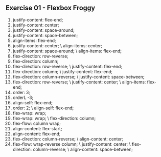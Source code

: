 ## Exercise 01 - Flexbox Froggy

1. justify-content: flex-end;
2. justify-content: center;
3. justify-content: space-around;
4. justify-content: space-between;
5. align-items: flex-end;
6. justify-content: center; \ align-items: center;
7.  justify-content: space-around; \ align-items: flex-end;
8. flex-direction: row-reverse;
9. flex-direction: column;
10. flex-direction: row-reverse; \ justify-content: flex-end;
11. flex-direction: column; \ justify-content: flex-end;
12. flex-direction: column-reverse; \ justify-content: space-between;
13.  flex-direction: row-reverse; \ justify-content: center; \ align-items: flex-end;
14. order: 3;
15. orderL -3;
16. align-self: flex-end;
17. order: 2; \ align-self: flex-end;
18. flex-wrap: wrap;
19. flex-wrap: wrap; \ flex-direction: column;
20. flex-flow: column wrap;
21. align-content: flex-start;
22. align-content: flex-end;
23. flex-direction: column-reverse; \ align-content: center;
24. flex-flow: wrap-reverse column; \ justify-content: center; \ flex-direction: column-reverse; \ align-content: space-between;